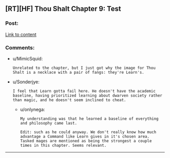 ## [RT][HF] Thou Shalt Chapter 9: Test

### Post:

[Link to content](https://thoushaltserial.wordpress.com/2019/04/16/chapter-9/)

### Comments:

- u/MimicSquid:
  ```
  Unrelated to the chapter, but I just got why the image for Thou Shalt is a necklace with a pair of fangs: they're Learn's.
  ```

- u/Sonderjye:
  ```
  I feel that Learn gotta fail here. He doesn't have the academic baseline, having prioritized learning about dwarven society rather than magic, and he doesn't seem inclined to cheat.
  ```

  - u/onlynega:
    ```
    My understanding was that he learned a baseline of everything and philosophy came last.

    Edit: such as he could anyway. We don't really know how much advantage a Command like Learn gives in it's chosen area. Tasked mages are mentioned as being the strongest a couple times in this chapter. Seems relevant.
    ```

---

